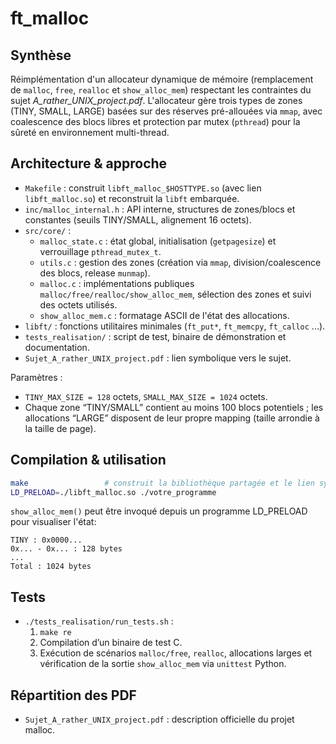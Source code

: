 # ft_malloc

## Synthèse
Réimplémentation d'un allocateur dynamique de mémoire (remplacement de `malloc`, `free`, `realloc` et `show_alloc_mem`) respectant les contraintes du sujet *A_rather_UNIX_project.pdf*. L'allocateur gère trois types de zones (TINY, SMALL, LARGE) basées sur des réserves pré-allouées via `mmap`, avec coalescence des blocs libres et protection par mutex (`pthread`) pour la sûreté en environnement multi-thread.

## Architecture & approche
- `Makefile` : construit `libft_malloc_$HOSTTYPE.so` (avec lien `libft_malloc.so`) et reconstruit la `libft` embarquée.
- `inc/malloc_internal.h` : API interne, structures de zones/blocs et constantes (seuils TINY/SMALL, alignement 16 octets).
- `src/core/` :
  - `malloc_state.c` : état global, initialisation (`getpagesize`) et verrouillage `pthread_mutex_t`.
  - `utils.c` : gestion des zones (création via `mmap`, division/coalescence des blocs, release `munmap`).
  - `malloc.c` : implémentations publiques `malloc/free/realloc/show_alloc_mem`, sélection des zones et suivi des octets utilisés.
  - `show_alloc_mem.c` : formatage ASCII de l'état des allocations.
- `libft/` : fonctions utilitaires minimales (`ft_put*`, `ft_memcpy`, `ft_calloc` ...).
- `tests_realisation/` : script de test, binaire de démonstration et documentation.
- `Sujet_A_rather_UNIX_project.pdf` : lien symbolique vers le sujet.

Paramètres :
- `TINY_MAX_SIZE = 128` octets, `SMALL_MAX_SIZE = 1024` octets.
- Chaque zone “TINY/SMALL” contient au moins 100 blocs potentiels ; les allocations “LARGE” disposent de leur propre mapping (taille arrondie à la taille de page).

## Compilation & utilisation
```bash
make                 # construit la bibliothèque partagée et le lien symbolique
LD_PRELOAD=./libft_malloc.so ./votre_programme
```

`show_alloc_mem()` peut être invoqué depuis un programme LD_PRELOAD pour visualiser l'état:
```
TINY : 0x0000...
0x... - 0x... : 128 bytes
...
Total : 1024 bytes
```

## Tests
- `./tests_realisation/run_tests.sh` :
  1. `make re`
  2. Compilation d’un binaire de test C.
  3. Exécution de scénarios `malloc/free`, `realloc`, allocations larges et vérification de la sortie `show_alloc_mem` via `unittest` Python.

## Répartition des PDF
- `Sujet_A_rather_UNIX_project.pdf` : description officielle du projet malloc.
